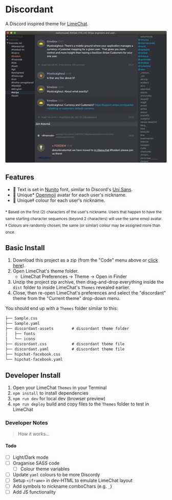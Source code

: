 # Discordant

A Discord inspired theme for [LimeChat](https://github.com/psychs/limechat).

![Preview screenshot of the Discordant theme for LimeChat](./discordant-screenshot.png)

## Features

- 🔡 Text is set in [Nunito](https://fonts.google.com/specimen/Nunito) font, similar to Discord's [Uni Sans](https://www.fontfabric.com/fonts/uni-sans/).
- 🦊 Unique\* [Openmoji](https://openmoji.org) avatar for each user's nickname.
- 🌈 Unique‡ colour for each user's nickname.

<sub>\* Based on the first (2) characters of the user's nickname. Users that happen to have the same starting character sequences (beyond 2 characters) will use the same emoji avatar.</sub>  
<sub>‡ Colours are randomly chosen; the same (or similar) colour may be assigned more than once.</sub>

## Basic Install

1. Download this project as a zip (from the "Code" menu above or [click here](https://github.com/saltymouse/limechat-discordant/archive/refs/heads/master.zip)).
2. Open LimeChat's theme folder.
   - LimeChat Preferences → Theme → Open in Finder
3. Unzip the project zip archive, then drag-and-drop everything inside the `dist` folder to inside LimeChat's `Themes` revealed earlier.
4. Close, then re-open LimeChat's preferences and select the "discordant" theme from the "Current theme" drop-down menu.

You should end up with a `Themes` folder similar to this:

```
├── Sample.css
├── Sample.yaml
├── discordant-assets        # discordant theme folder
│   ├── fonts
│   └── icons
├── discordant.css           # discordant theme file
├── discordant.yaml          # discordant theme file
├── hipchat-facebook.css
└── hipchat-facebook.yaml
```

## Developer Install

1. Open your LimeChat `Themes` in your Terminal
2. `npm install` to install dependencies
3. `npm run dev` for local dev (browser preview)
4. `npm run deploy` build and copy files to the `Themes` folder to test in LimeChat

### Developer Notes

> How it works...

#### Todo

- [ ] Light/Dark mode
- [ ] Oraganise SASS code
  - [ ] Colour theme variables
- [ ] Update `yaml` colours to be more Discordy
- [ ] Setup `<iframe>` in dev-HTML to emulate LimeChat layout
- [ ] Add symbols to nickname comboChars (e.g. `_`)
- [ ] Add JS functionality
